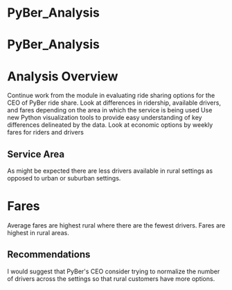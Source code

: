 # PyBer_Analysis

# PyBer_Analysis

# Analysis Overview
Continue work from the module in evaluating ride sharing options for the CEO of PyBer ride share.
Look at differences in ridership, available drivers, and fares depending on the area in which the service is being used
Use new Python visualization tools to provide easy understanding of key differences delineated by the data.
Look at economic options by weekly fares for riders and drivers

  ## Service Area
  As might be expected there are less drivers available in rural settings as opposed to urban or suburban settings.
  
  # Fares
  Average fares are highest rural where there are the fewest drivers. Fares are highest in rural areas.
  
  ## Recommendations
  
  I would suggest that PyBer's CEO consider trying to normalize the number of drivers across the settings so that rural customers have more options.
